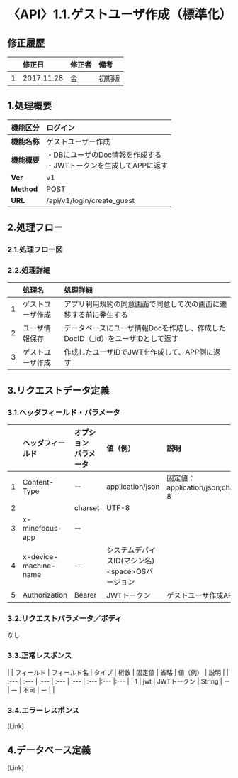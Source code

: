 # 〈API〉1.1.ゲストユーザ作成（標準化）

## 修正履歴

|  | 修正日 | 修正者 | 備考 |
| :--- | :--- | :--- | :--- |
| 1 | 2017.11.28 | 金 | 初期版 |

## 1.処理概要

| **機能区分** | ログイン |
| :--- | :--- |
| **機能名称** | ゲストユーザー作成 |
| **機能概要** | ・DBにユーザのDoc情報を作成する <br/>・JWTトークンを生成してAPPに返す |
| **Ver** | v1 |
| **Method** | POST |
| **URL** | /api/v1/login/create\_guest |

## 2.処理フロー

### 2.1.処理フロー図

### 2.2.処理詳細

|  | 処理名 | 処理詳細 | 
| :--- | :---------- | :--------------- | 
| 1 | ゲストユーザ作成 | アプリ利用規約の同意画面で同意して次の画面に遷移する前に発生する | 
| 2 | ユーザ情報保存 | データベースにユーザ情報Docを作成し、作成したDocID（_id）をユーザIDとして返す | 
| 3 | ゲストユーザ作成 | 作成したユーザIDでJWTを作成して、APP側に返す | 

## 3.リクエストデータ定義

### 3.1.ヘッダフィールド・パラメータ

|  | ヘッダフィールド | オプション<br/>パラメータ | 値（例） | 説明 |
| :--- | :---------- | :--------------- | :----- | :--------------- | 
| 1 | Content-Type | ー | application/json | 固定値：<br/>application/json;charset=UTF-8 | 
| 2 |  | charset | UTF-8 |  | 
| 3 | x-minefocus-app | ー |  |  | 
| 4 | x-device-machine-name | ー | システムデバイスID(マシン名) &lt;space&gt;OSバージョン |  | 
| 5 | Authorization | Bearer | JWTトークン | ゲストユーザ作成APIのみ空白 | 

### 3.2.リクエストパラメータ／ボディ
なし

### 3.3.正常レスポンス

|  | フィールド | フィールド名 | タイプ | 桁数 | 固定値 | 省略 | 値（例） | 説明 |
| :--- | :--- | :--- | :--- | :--- | :--- |:--- |:--- |
| 1 | jwt | JWTトークン | String | ー | ー | 不可 | ー |  |

### 3.4.エラーレスポンス

[Link]

## 4.データベース定義

[Link]